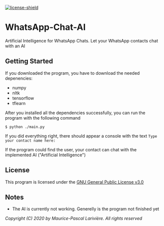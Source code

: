 [license-shield]: https://img.shields.io/badge/License-GPL3.0-green.svg
[license]: https://github.com/MauricePascal/WhatsApp-Chat-AI/tree/main/LICENSE

[ ![license-shield][] ][license]
# WhatsApp-Chat-AI
Artificial Intelligence for WhatsApp Chats. Let your WhatsApp contacts chat with an AI

## Getting Started
If you downloaded the program, you have to download the needed depenencies:
- numpy
- nltk
- tensorflow
- tflearn

After you installed all the dependencies successfully, you can run the program with the following command
```
$ python ./main.py
```
If you did everything right, there should appear a console with the text ```Type your contact name here: ```

If the program could find the user, your contact can chat with the implemented AI ("Artificial Intelligence")

## License
This program is licensed under the [GNU General Public License v3.0][license]

## Notes
- The AI is currently not working. Generelly is the program not finished yet

_Copyright (C) 2020 by Maurice-Pascal Larivière. All rights reserved_
